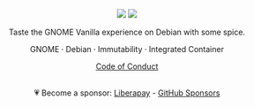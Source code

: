 <div align="center">
  <img src="https://github.com/Vanilla-OS/assets/blob/main/logo/text/inverted/vanilla-logo.png?raw=true#gh-light-mode-only">
  <img src="https://github.com/Vanilla-OS/assets/blob/main/logo/text/vanilla-logo-mono.png?raw=true#gh-dark-mode-only">
  <p align="center">Taste the GNOME Vanilla experience on Debian with some spice.</p>
  <p align="center">GNOME · Debian · Immutability · Integrated Container</p>
  <p align="center"><a href="https://vanillaos.org/code-of-conduct">Code of Conduct</a></p>
  <br />
  💗 Become a sponsor: <a href="https://liberapay.com/fabricators">Liberapay</a> - <a href="https://github.com/sponsors/Vanilla-OS">GitHub Sponsors</a>
</div>
